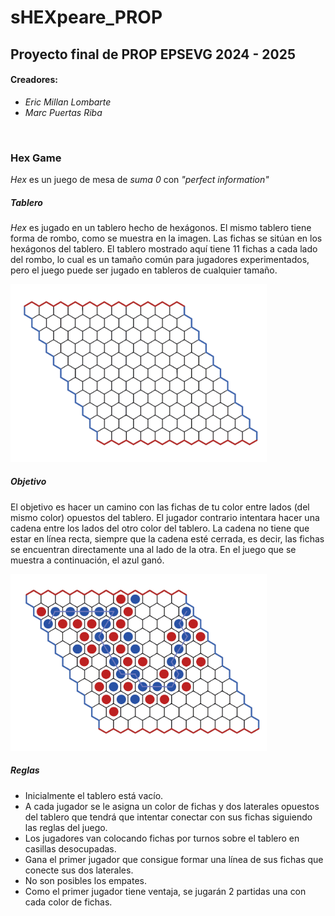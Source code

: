 # sHEXpeare_PROP
## Proyecto final de PROP EPSEVG 2024 - 2025
#### Creadores:
- *Eric Millan Lombarte*
- *Marc Puertas Riba*
<br>


### Hex Game
*Hex* es un juego de mesa de *suma 0* con *"perfect information"*

##### Tablero
*Hex* es jugado en un tablero hecho de hexágonos. El mismo tablero tiene forma de rombo, como se muestra en la imagen. Las fichas se sitúan en los hexágonos del tablero. El tablero mostrado aquí tiene 11 fichas a cada lado del rombo, lo cual es un tamaño común para jugadores experimentados, pero el juego puede ser jugado en tableros de cualquier tamaño.

<img src="media/hex-board-empty.png" alt="Hex Empty Board" style="zoom:40%;" />


##### Objetivo

El objetivo es hacer un camino con las fichas de tu color entre lados (del mismo color) opuestos del tablero. El jugador contrario intentara hacer una cadena entre los lados del otro color del tablero. La cadena no tiene que estar en línea recta, siempre que la cadena esté cerrada, es decir, las fichas se encuentran directamente una al lado de la otra. En el juego que se muestra a continuación, el azul ganó.

<img src="media/hex-board-win.png" alt="Hex Board Blue Win" style="zoom:40%;" />


##### Reglas

- Inicialmente el tablero está vacío.
- A cada jugador se le asigna un color de fichas y dos laterales opuestos del tablero que tendrá que intentar conectar con sus fichas siguiendo las reglas del juego.
- Los jugadores van colocando fichas por turnos sobre el tablero en casillas desocupadas.
- Gana el primer jugador que consigue formar una línea de sus fichas que conecte sus dos laterales. 
- No son posibles los empates.
- Como el primer jugador tiene ventaja, se jugarán 2 partidas una con cada color de fichas.
